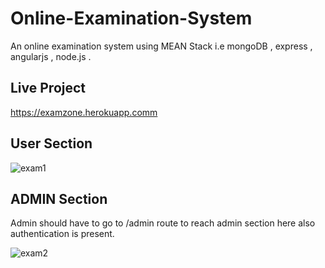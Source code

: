 # Online-Examination-System
An online examination system using  MEAN Stack  i.e  mongoDB , express , angularjs , node.js . 

## Live Project
https://examzone.herokuapp.comm

## User Section

![exam1](https://user-images.githubusercontent.com/31067957/44311142-a7159e80-a3ff-11e8-90b6-aec244b028b4.png)

## ADMIN Section
Admin should have to go to /admin route to reach admin section here also authentication is present.

![exam2](https://user-images.githubusercontent.com/31067957/44311143-a7159e80-a3ff-11e8-8f85-bd4b73f0a89e.png)

